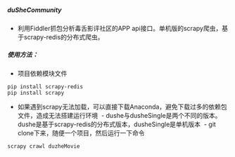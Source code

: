 ##### duSheCommunity
  - 利用Fiddler抓包分析毒舌影评社区的APP api接口。单机版的scrapy爬虫，基于scrapy-redis的分布式爬虫。
##### 使用方法：
  - 项目依赖模块文件
  ```
  pip install scrapy-redis
  pip install scrapy
  ```
  - 如果遇到scrapy无法加载，可以直接下载Anaconda，避免下载过多的依赖包文件，造成无法搭建运行环境
  - dushe与dusheSingle是两个不同的版本。dushe是基于scrapy-redis的分布式版本，dusheSingle是单机版本
  - git clone下来，随便一个项目，然后运行一下命令
  ```
  scrapy crawl duzheMovie
  ```
